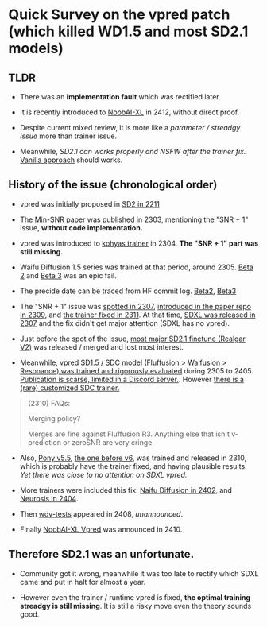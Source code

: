 # Quick Survey on the vpred patch (which killed WD1.5 and most SD2.1 models) #

## TLDR ##

- There was an **implementation fault** which was rectified later.

- It is recently introduced to [NoobAI-XL](https://huggingface.co/Laxhar/noobai-XL-Vpred-0.9r/commit/96dc1b7a82474d1b6bfa23725de1540679a9c0df) in 2412, without direct proof.

- Despite current mixed review, it is more like a *parameter / streadgy issue* more than trainer issue.

- Meanwhile, *SD2.1 can works properly and NSFW after the trainer fix.* [Vanilla approach](../ch06) should works.

## History of the issue (chronological order) ##

- vpred was initially proposed in [SD2 in 2211](https://huggingface.co/stabilityai/stable-diffusion-2-base/commit/d65c7580f058a24da4fee25ce948c25147d3bd1f)

- The [Min-SNR paper](https://arxiv.org/abs/2303.09556) was published in 2303, mentioning the "SNR + 1" issue, **without code implementation.**

- vpred was introduced to [kohyas trainer](https://github.com/kohya-ss/sd-scripts/pull/308) in 2304. **The "SNR + 1" part was still missing.**

- Waifu Diffusion 1.5 series was trained at that period, around 2305. [Beta 2](https://cafeai.notion.site/WD-1-5-Beta-2-Release-Notes-2852db5a9cdd456ba52fc5730b91acfd) and [Beta 3](https://saltacc.notion.site/WD-1-5-Beta-3-Release-Notes-1e35a0ed1bb24c5b93ec79c45c217f63) was an epic fail. 

- The precide date can be traced from HF commit log. [Beta2](https://huggingface.co/waifu-diffusion/wd-1-5-beta2/commit/552da11cf44c9d35652e6de9677a90125a3d5226), [Beta3](https://huggingface.co/waifu-diffusion/wd-1-5-beta3/commit/bf201b89c6b477316c04b672604e8c18a37d3d86)

- The "SNR + 1" issue was [spotted in 2307](https://github.com/kohya-ss/sd-scripts/issues/673), [introduced in the paper repo in 2309](https://github.com/TiankaiHang/Min-SNR-Diffusion-Training/commit/46d0f16117529854da1630ccd316da373245cf97), and [the trainer fixed in 2311](https://github.com/kohya-ss/sd-scripts/pull/934/files). At that time, [SDXL was released in 2307](https://huggingface.co/stabilityai/stable-diffusion-xl-base-1.0/commit/f298da3c058bd8f1f1c62f3ecfa775244a243897) and the fix didn't get major attention (SDXL has no vpred).

- Just before the spot of the issue, [most major SD2.1 finetune (Realgar V2)](https://civitai.com/models/70713?modelVersionId=111505) was released / merged and lost most interest.

- Meanwhile, [vpred SD1.5 / SDC model (Fluffusion > Waifusion > Resonance) was trained and rigorously evaluated](https://rentry.org/fluffusion) during 2305 to 2405. [Publication is scarse, limited in a Discord server.](https://discord.gg/6ecrczvP). However [there is a (rare) customized SDC trainer.](https://github.com/Jordach/CascadeTuner)

> (2310) FAQs:
>
> Merging policy?
>
> Merges are fine against Fluffusion R3. Anything else that isn't v-prediction or zeroSNR are very cringe.

- Also, [Pony v5.5](https://civitai.com/models/95367/pony-diffusion-v5), [the one before v6](../ch02/pony_sd.md), was trained and released in 2310, which is probably have the trainer fixed, and having plausible results. *Yet there was close to no attention on SDXL vpred.*

- More trainers were included this fix: [Naifu Diffusion in 2402](https://github.com/Mikubill/naifu/blob/main/modules/scheduler_utils.py), and [Neurosis in 2404](https://github.com/neggles/neurosis/commit/657531c7ab785684d331d1b03a3df406e43dc0c8).

- Then [wdv-tests](https://huggingface.co/waifu-diffusion/wdv-tests/commit/03141d45a2a7b7d0499985663b98b285934cce29) appeared in 2408, *unannounced*.

- Finally [NoobAI-XL Vpred](https://huggingface.co/Laxhar/noob_sdxl_v_pred_test/commit/21586b1289c63a53f33954c9a9f7ab4537478954) was announced in 2410.

## Therefore SD2.1 was an unfortunate. ##

- Community got it wrong, meanwhile it was too late to rectify which SDXL came and put in halt for almost a year.

- However even the trainer / runtime vpred is fixed, **the optimal training streadgy is still missing**. It is still a risky move even the theory sounds good.
